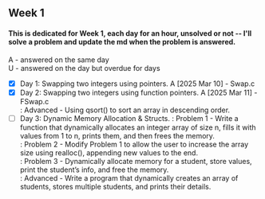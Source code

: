 ## Week 1
#### This is dedicated for Week 1, each day for an hour, unsolved or not -- I'll solve a problem and update the md when the problem is answered. <br />
A - answered on the same day <br />
U - answered on the day but overdue for days <br />

- [x] Day 1: Swapping two integers using pointers. A [2025 Mar 10] - Swap.c
- [x] Day 2: Swapping two integers using function pointers. A [2025 Mar 11] - FSwap.c <br />
        : Advanced - Using qsort() to sort an array in descending order.
- [ ] Day 3: Dynamic Memory Allocation & Structs.
        : Problem 1 - Write a function that dynamically allocates an integer array of size n, fills it with values from 1 to n, prints them, and then frees the memory. <br />
        : Problem 2 - Modify Problem 1 to allow the user to increase the array size using realloc(), appending new values to the end. <br />
        : Problem 3 - Dynamically allocate memory for a student, store values, print the student’s info, and free the memory. <br />
        : Advanced - Write a program that dynamically creates an array of students, stores multiple students, and prints their details. <br />
